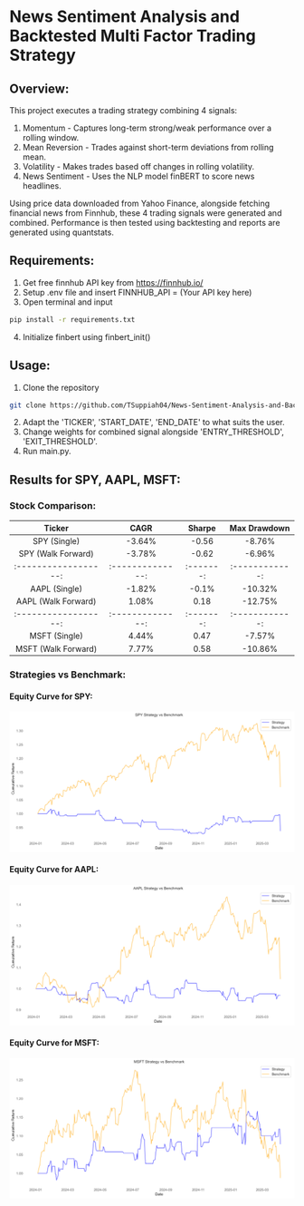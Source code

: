 # News Sentiment Analysis and Backtested Multi Factor Trading Strategy

## Overview:

This project executes a trading strategy combining 4 signals:

1. Momentum - Captures long-term strong/weak performance over a rolling window.
2. Mean Reversion - Trades against short-term deviations from rolling mean.
3. Volatility - Makes trades based off changes in rolling volatility. 
4. News Sentiment - Uses the NLP model finBERT to score news headlines. 

Using price data downloaded from Yahoo Finance, alongside fetching financial news from Finnhub, these 4 trading signals were generated and combined. Performance is then tested using backtesting and reports are generated using quantstats. 

## Requirements:

1. Get free finnhub API key from https://finnhub.io/
2. Setup .env file and insert FINNHUB_API = (Your API key here)
3. Open terminal and input 

```bash
pip install -r requirements.txt
```
4. Initialize finbert using finbert_init()
## Usage:
1. Clone the repository
```bash
git clone https://github.com/TSuppiah04/News-Sentiment-Analysis-and-Backtested-Multi-Factor-Trading-Strategy.git
```
2. Adapt the 'TICKER', 'START_DATE', 'END_DATE' to what suits the user. 
3. Change weights for combined signal alongside 'ENTRY_THRESHOLD', 'EXIT_THRESHOLD'.
4. Run main.py.

## Results for SPY, AAPL, MSFT:

### Stock Comparison:

| Ticker             | CAGR           | Sharpe  | Max Drawdown | 
|:------------------:|:--------------:|:-------:|:------------:|
| SPY (Single)       | -3.64%         | -0.56   | -8.76%       | 
| SPY (Walk Forward) | -3.78%         | -0.62   | -6.96%       |   
|:------------------:|:--------------:|:-------:|:------------:|
| AAPL (Single)      | -1.82%         | -0.1%   | -10.32%      |
| AAPL (Walk Forward)|  1.08%         |  0.18   | -12.75%      |
|:------------------:|:--------------:|:-------:|:------------:|
| MSFT (Single)      |  4.44%         | 0.47    | -7.57%       |
| MSFT (Walk Forward)|  7.77%         | 0.58    | -10.86%      |
### Strategies vs Benchmark: 

#### Equity Curve for SPY:
![Equity Curve](https://github.com/TSuppiah04/News-Sentiment-Analysis-and-Backtested-Multi-Factor-Trading-Strategy/blob/main/images/equity_curve_SPY%20Strategy%20vs%20Benchmark.png)

#### Equity Curve for AAPL:
![Equity Curve](https://github.com/TSuppiah04/News-Sentiment-Analysis-and-Backtested-Multi-Factor-Trading-Strategy/blob/main/images/equity_curve_AAPL%20Strategy%20vs%20Benchmark.png)

#### Equity Curve for MSFT:
![Equity Curve](https://github.com/TSuppiah04/News-Sentiment-Analysis-and-Backtested-Multi-Factor-Trading-Strategy/blob/main/images/equity_curve_MSFT%20Strategy%20vs%20Benchmark.png)
